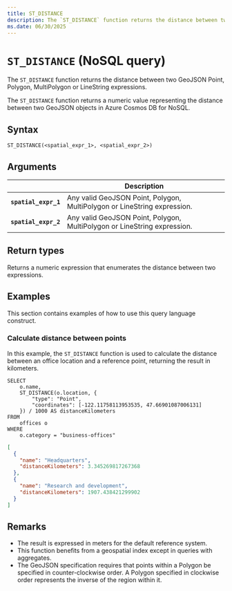 ```yaml
---
title: ST_DISTANCE
description: The `ST_DISTANCE` function returns the distance between two GeoJSON Point, Polygon, MultiPolygon or LineString expressions.
ms.date: 06/30/2025
---
```


# `ST_DISTANCE` (NoSQL query)

The `ST_DISTANCE` function returns the distance between two GeoJSON Point, Polygon, MultiPolygon or LineString expressions.

The `ST_DISTANCE` function returns a numeric value representing the distance between two GeoJSON objects in Azure Cosmos DB for NoSQL.

## Syntax

```nosql
ST_DISTANCE(<spatial_expr_1>, <spatial_expr_2>)
```

## Arguments

| | Description |
| --- | --- |
| **`spatial_expr_1`** | Any valid GeoJSON Point, Polygon, MultiPolygon or LineString expression. |
| **`spatial_expr_2`** | Any valid GeoJSON Point, Polygon, MultiPolygon or LineString expression. |

## Return types

Returns a numeric expression that enumerates the distance between two expressions.

## Examples

This section contains examples of how to use this query language construct.

### Calculate distance between points

In this example, the `ST_DISTANCE` function is used to calculate the distance between an office location and a reference point, returning the result in kilometers.

```nosql
SELECT
    o.name,
    ST_DISTANCE(o.location, {
        "type": "Point", 
        "coordinates": [-122.11758113953535, 47.66901087006131]
    }) / 1000 AS distanceKilometers
FROM
    offices o
WHERE
    o.category = "business-offices"
```

```json
[
  {
    "name": "Headquarters",
    "distanceKilometers": 3.345269817267368
  },
  {
    "name": "Research and development",
    "distanceKilometers": 1907.438421299902
  }
]
```

## Remarks

- The result is expressed in meters for the default reference system.
- This function benefits from a geospatial index except in queries with aggregates.
- The GeoJSON specification requires that points within a Polygon be specified in counter-clockwise order. A Polygon specified in clockwise order represents the inverse of the region within it.
